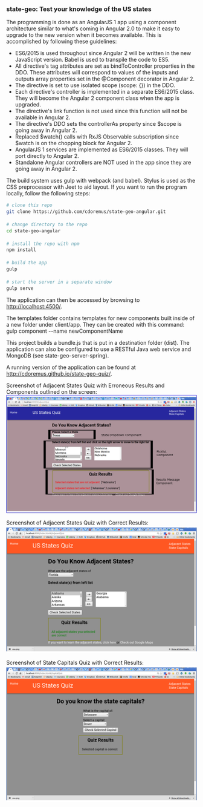 
### state-geo: Test your knowledge of the US states ###

The programming is done as an AngularJS 1 app using a component architecture similar to what's coming in Angular 2.0 to make it easy to 
upgrade to the new version when it becomes available. This is accomplished by following these guidelines: 
* ES6/2015 is used throughout since Angular 2 will be written in the new JavaScript version. Babel is used to transpile the code to ES5.
* All directive's tag attributes are set as bindToController properties in the DDO. These attributes will correspond to values of the inputs and outputs array properties set in the @Component decorator in Angular 2.
* The directive is set to use isolated scope (scope: {}) in the DDO.
* Each directive's controller is implemented in a separate ES6/2015 class. They will become the Angular 2 component class when the app is upgraded.
* The directive's link function is not used since this function will not be available in Angular 2.
* The directive's DDO sets the controllerAs property since $scope is going away in Angular 2.
* Replaced $watch() calls with RxJS Observable subscription since $watch is on the chopping block for Angular 2.
* AngularJS 1 services are implemented as ES6/2015 classes. They will port directly to Angular 2.
* Standalone Angular controllers are NOT used in the app since they are going away in Angular 2.
  
The build system uses gulp with webpack (and babel). Stylus is used as the CSS preprocessor with Jeet to aid layout. If you want to run the program locally,
follow the following steps:

```bash
# clone this repo
git clone https://github.com/cdoremus/state-geo-angular.git 

# change directory to the repo
cd state-geo-angular

# install the repo with npm
npm install

# build the app
gulp

# start the server in a separate window
gulp serve 
```  
The application can then be accessed by browsing to <a href="http://localhost:4500/">http://localhost:4500/</a>.

The templates folder contains templates for new components built inside of a new folder under client/app. They can be created with this command:
gulp component --name newComponentName

This project builds a bundle.js that is put in a destination folder (dist). The application can also be configured to use a RESTful
Java web service and MongoDB (see state-geo-server-spring).

A running version of the application can be found at <a href="http://cdoremus.github.io/state-geo-quiz/" target="_blank">http://cdoremus.github.io/state-geo-quiz/</a>.

Screenshot of Adjacent States Quiz with Erroneous Results and Components outlined on the screen:
![AdjacentQuizResultsScreenshotComponents](screenshots/AdjacentQuizResultsScreenshotComponents.png "Quiz Results Screenshot with components outlined")

Screenshot of Adjacent States Quiz with Correct Results:
![AdjacentQuizResultsSuccessScreenshot](screenshots/AdjacentStatesQuizResultsSuccess.png "Quiz Results Success Screenshot")

Screenshot of State Capitals Quiz with Correct Results:
![StateCapitalsQuizResultsScreenshot](screenshots/StateCapitalsQuizScreenshot.png "State Capitals Quiz Results Success Screenshot")
